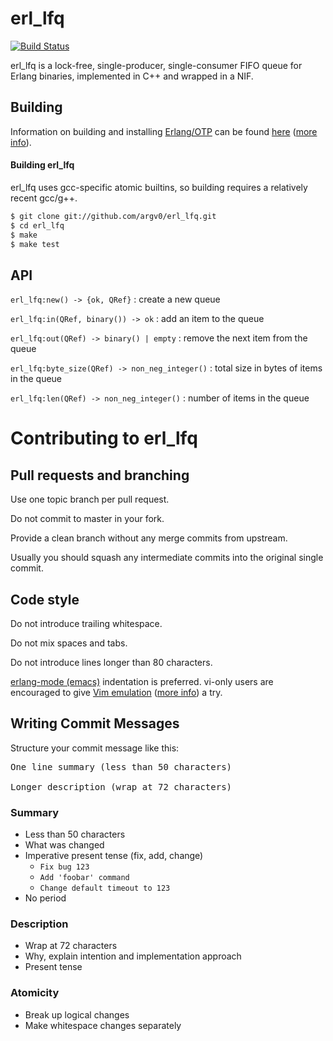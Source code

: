 erl_lfq
=======

[![Build Status](https://secure.travis-ci.org/argv0/erl_lfq.png)](http://travis-ci.org/argv0/erl_lfq)

erl_lfq is a lock-free, single-producer, single-consumer FIFO queue for Erlang binaries,
implemented in C++ and wrapped in a NIF.  

Building
--------

Information on building and installing [Erlang/OTP](http://www.erlang.org)
can be found [here](https://github.com/erlang/otp/wiki/Installation)
([more info](https://github.com/erlang/otp/blob/master/INSTALL.md)).

#### Building erl_lfq

erl_lfq uses gcc-specific atomic builtins, so building requires a relatively recent gcc/g++.

```sh
$ git clone git://github.com/argv0/erl_lfq.git
$ cd erl_lfq
$ make
$ make test
```

API 
---

`erl_lfq:new() -> {ok, QRef}` : create a new queue

`erl_lfq:in(QRef, binary()) -> ok` : add an item to the queue

`erl_lfq:out(QRef) -> binary() | empty` : remove the next item from the queue

`erl_lfq:byte_size(QRef) -> non_neg_integer()` : total size in bytes of items in the queue

`erl_lfq:len(QRef) -> non_neg_integer()` : number of items in the queue


Contributing to erl_lfq
=======================

Pull requests and branching
---------------------------

Use one topic branch per pull request.

Do not commit to master in your fork.

Provide a clean branch without any merge commits from upstream.

Usually you should squash any intermediate commits into the original single commit.

Code style
----------

Do not introduce trailing whitespace.

Do not mix spaces and tabs.

Do not introduce lines longer than 80 characters.

[erlang-mode (emacs)](http://www.erlang.org/doc/man/erlang.el.html) indentation is preferred.
vi-only users are encouraged to give [Vim emulation](http://emacswiki.org/emacs/Evil)
([more info](https://gitorious.org/evil/pages/Home)) a try.

Writing Commit Messages
-----------------------

Structure your commit message like this:

<pre>
One line summary (less than 50 characters)

Longer description (wrap at 72 characters)
</pre>

### Summary

* Less than 50 characters
* What was changed
* Imperative present tense (fix, add, change)
  * `Fix bug 123`
  * `Add 'foobar' command`
  * `Change default timeout to 123`
* No period

### Description

* Wrap at 72 characters
* Why, explain intention and implementation approach
* Present tense

### Atomicity

* Break up logical changes
* Make whitespace changes separately
